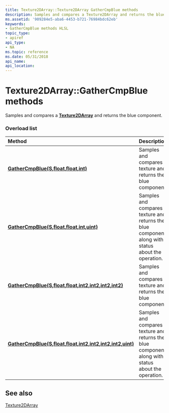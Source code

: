 ```yaml
---
title: Texture2DArray::Texture2DArray GatherCmpBlue methods
description: Samples and compares a Texture2DArray and returns the blue component.
ms.assetid: '909284e5-aba6-4453-b721-76984bdc62eb'
keywords:
- GatherCmpBlue methods HLSL
topic_type:
- apiref
api_type:
- NA
ms.topic: reference
ms.date: 05/31/2018
api_name: 
api_location: 
---
```


# Texture2DArray::GatherCmpBlue methods

Samples and compares a [**Texture2DArray**](sm5-object-texture2darray.md) and returns the blue component.

### Overload list



| Method                                                                                                                          | Description                                                                                                     |
|:--------------------------------------------------------------------------------------------------------------------------------|:----------------------------------------------------------------------------------------------------------------|
| [**GatherCmpBlue(S,float,float,int)**](sm5-object-texture2darray-gathercmpblue.md)                                             | Samples and compares a texture and returns the blue component.<br/>                                       |
| [**GatherCmpBlue(S,float,float,int,uint)**](t2darray-gathercmpblue-s-float-float-int-uint-.md)                                 | Samples and compares a texture and returns the blue component along with status about the operation.<br/> |
| [**GatherCmpBlue(S,float,float,int2,int2,int2,int2)**](sm5-object-texture2darray-gathercmpblue.md)                             | Samples and compares a texture and returns the blue component.<br/>                                       |
| [**GatherCmpBlue(S,float,float,int2,int2,int2,int2,uint)**](t2darray-gathercmpblue-s-float-float-int2-int2-int2-int2-uint-.md) | Samples and compares a texture and returns the blue component along with status about the operation.<br/> |



## See also

<dl> <dt>

[Texture2DArray](sm5-object-texture2darray.md)
</dt> </dl>

 

 





